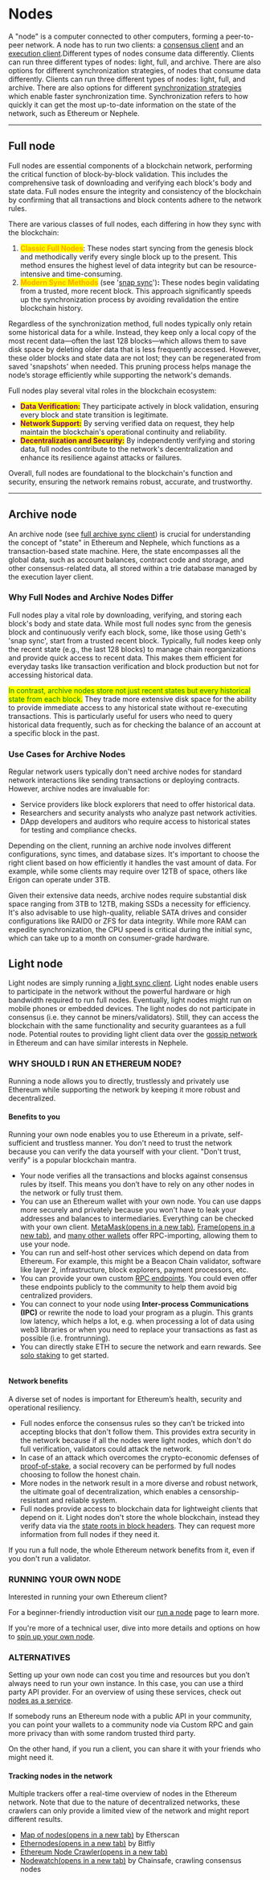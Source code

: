 # Nodes

A "node" is a computer connected to other computers, forming a peer-to-peer network. A node has to run two clients: a [consensus client](nodes-and-clients.md#consensus-clients) and an [execution client](nodes-and-clients.md#execution-clients).Different types of nodes consume data differently. Clients can run three different types of nodes: light, full, and archive. There are also options for different synchronization strategies, of nodes that consume data differently. Clients can run three different types of nodes: light, full, and archive. There are also options for different [synchronization strategies](nodes-and-clients.md) which enable faster synchronization time. Synchronization refers to how quickly it can get the most up-to-date information on the state of the network, such as Ethereum or Nephele.

***

## Full node <a href="#full-node" id="full-node"></a>

Full nodes are essential components of a blockchain network, performing the critical function of block-by-block validation. This includes the comprehensive task of downloading and verifying each block's body and state data. Full nodes ensure the integrity and consistency of the blockchain by confirming that all transactions and block contents adhere to the network rules.

There are various classes of full nodes, each differing in how they sync with the blockchain:

1. <mark style="color:orange;">**Classic Full Nodes**</mark>: These nodes start syncing from the genesis block and methodically verify every single block up to the present. This method ensures the highest level of data integrity but can be resource-intensive and time-consuming.
2. <mark style="color:orange;">**Modern Sync Methods**</mark> (see '[snap sync](nodes-and-clients.md#full-snapshot)')**:** These nodes begin validating from a trusted, more recent block. This approach significantly speeds up the synchronization process by avoiding revalidation the entire blockchain history.

Regardless of the synchronization method, full nodes typically only retain some historical data for a while. Instead, they keep only a local copy of the most recent data—often the last 128 blocks—which allows them to save disk space by deleting older data that is less frequently accessed. However, these older blocks and state data are not lost; they can be regenerated from saved 'snapshots' when needed. This pruning process helps manage the node’s storage efficiently while supporting the network's demands.

Full nodes play several vital roles in the blockchain ecosystem:

* <mark style="color:purple;">**Data Verification:**</mark> They participate actively in block validation, ensuring every block and state transition is legitimate.
* <mark style="color:purple;">**Network Support:**</mark> By serving verified data on request, they help maintain the blockchain's operational continuity and reliability.
* <mark style="color:purple;">**Decentralization and Security:**</mark> By independently verifying and storing data, full nodes contribute to the network's decentralization and enhance its resilience against attacks or failures.

Overall, full nodes are foundational to the blockchain's function and security, ensuring the network remains robust, accurate, and trustworthy.

***

## Archive node <a href="#archive-node" id="archive-node"></a>

An archive node (see [full archive sync client](nodes-and-clients.md#full-archive)) is crucial for understanding the concept of "state" in Ethereum and Nephele, which functions as a transaction-based state machine. Here, the state encompasses all the global data, such as account balances, contract code and storage, and other consensus-related data, all stored within a trie database managed by the execution layer client.

### **Why Full Nodes and Archive Nodes Differ**

Full nodes play a vital role by downloading, verifying, and storing each block's body and state data. While most full nodes sync from the genesis block and continuously verify each block, some, like those using Geth's 'snap sync', start from a trusted recent block. Typically, full nodes keep only the recent state (e.g., the last 128 blocks) to manage chain reorganizations and provide quick access to recent data. This makes them efficient for everyday tasks like transaction verification and block production but not for accessing historical data.

<mark style="color:green;">In contrast, archive nodes store not just recent states but every historical state from each block.</mark> They trade more extensive disk space for the ability to provide immediate access to any historical state without re-executing transactions. This is particularly useful for users who need to query historical data frequently, such as for checking the balance of an account at a specific block in the past.

### **Use Cases for Archive Nodes**

Regular network users typically don't need archive nodes for standard network interactions like sending transactions or deploying contracts. However, archive nodes are invaluable for:

* Service providers like block explorers that need to offer historical data.
* Researchers and security analysts who analyze past network activities.
* DApp developers and auditors who require access to historical states for testing and compliance checks.

Depending on the client, running an archive node involves different configurations, sync times, and database sizes. It's important to choose the right client based on how efficiently it handles the vast amount of data. For example, while some clients may require over 12TB of space, others like Erigon can operate under 3TB.

Given their extensive data needs, archive nodes require substantial disk space ranging from 3TB to 12TB, making SSDs a necessity for efficiency. It's also advisable to use high-quality, reliable SATA drives and consider configurations like RAID0 or ZFS for data integrity. While more RAM can expedite synchronization, the CPU speed is critical during the initial sync, which can take up to a month on consumer-grade hardware.

## Light node <a href="#light-node" id="light-node"></a>

Light nodes are simply running a[ light sync client](nodes-and-clients.md#light). Light nodes enable users to participate in the network without the powerful hardware or high bandwidth required to run full nodes. Eventually, light nodes might run on mobile phones or embedded devices. The light nodes do not participate in consensus (i.e. they cannot be miners/validators). Still, they can access the blockchain with the same functionality and security guarantees as a full node. Potential routes to providing light client data over the [gossip network](https://www.ethportal.net/) in Ethereum and can have similar interests in Nephele.

### WHY SHOULD I RUN AN ETHEREUM NODE? <a href="#why-should-i-run-an-ethereum-node" id="why-should-i-run-an-ethereum-node"></a>

Running a node allows you to directly, trustlessly and privately use Ethereum while supporting the network by keeping it more robust and decentralized.

#### Benefits to you <a href="#benefits-to-you" id="benefits-to-you"></a>

Running your own node enables you to use Ethereum in a private, self-sufficient and trustless manner. You don't need to trust the network because you can verify the data yourself with your client. "Don't trust, verify" is a popular blockchain mantra.

* Your node verifies all the transactions and blocks against consensus rules by itself. This means you don’t have to rely on any other nodes in the network or fully trust them.
* You can use an Ethereum wallet with your own node. You can use dapps more securely and privately because you won't have to leak your addresses and balances to intermediaries. Everything can be checked with your own client. [MetaMask(opens in a new tab)](https://metamask.io/), [Frame(opens in a new tab)](https://frame.sh/), and [many other wallets](https://ethereum.org/en/wallets/find-wallet/) offer RPC-importing, allowing them to use your node.
* You can run and self-host other services which depend on data from Ethereum. For example, this might be a Beacon Chain validator, software like layer 2, infrastructure, block explorers, payment processors, etc.
* You can provide your own custom [RPC endpoints](https://ethereum.org/en/developers/docs/apis/json-rpc/). You could even offer these endpoints publicly to the community to help them avoid big centralized providers.
* You can connect to your node using **Inter-process Communications (IPC)** or rewrite the node to load your program as a plugin. This grants low latency, which helps a lot, e.g. when processing a lot of data using web3 libraries or when you need to replace your transactions as fast as possible (i.e. frontrunning).
* You can directly stake ETH to secure the network and earn rewards. See [solo staking](https://ethereum.org/en/staking/solo/) to get started.

<figure><img src="https://ethereum.org/_next/image/?url=%2Fcontent%2Fdevelopers%2Fdocs%2Fnodes-and-clients%2Fnodes.png&#x26;w=1920&#x26;q=75" alt=""><figcaption></figcaption></figure>

#### Network benefits <a href="#network-benefits" id="network-benefits"></a>

A diverse set of nodes is important for Ethereum’s health, security and operational resiliency.

* Full nodes enforce the consensus rules so they can’t be tricked into accepting blocks that don't follow them. This provides extra security in the network because if all the nodes were light nodes, which don't do full verification, validators could attack the network.
* In case of an attack which overcomes the crypto-economic defenses of [proof-of-stake](https://ethereum.org/en/developers/docs/consensus-mechanisms/pos/#what-is-pos), a social recovery can be performed by full nodes choosing to follow the honest chain.
* More nodes in the network result in a more diverse and robust network, the ultimate goal of decentralization, which enables a censorship-resistant and reliable system.
* Full nodes provide access to blockchain data for lightweight clients that depend on it. Light nodes don't store the whole blockchain, instead they verify data via the [state roots in block headers](https://ethereum.org/en/developers/docs/blocks/#block-anatomy). They can request more information from full nodes if they need it.

If you run a full node, the whole Ethereum network benefits from it, even if you don't run a validator.

### RUNNING YOUR OWN NODE <a href="#running-your-own-node" id="running-your-own-node"></a>

Interested in running your own Ethereum client?

For a beginner-friendly introduction visit our [run a node](https://ethereum.org/en/run-a-node/) page to learn more.

If you're more of a technical user, dive into more details and options on how to [spin up your own node](https://ethereum.org/en/developers/docs/nodes-and-clients/run-a-node/).

### ALTERNATIVES <a href="#alternatives" id="alternatives"></a>

Setting up your own node can cost you time and resources but you don’t always need to run your own instance. In this case, you can use a third party API provider. For an overview of using these services, check out [nodes as a service](https://ethereum.org/en/developers/docs/nodes-and-clients/nodes-as-a-service/).

If somebody runs an Ethereum node with a public API in your community, you can point your wallets to a community node via Custom RPC and gain more privacy than with some random trusted third party.

On the other hand, if you run a client, you can share it with your friends who might need it.

#### Tracking nodes in the network <a href="#network-overview" id="network-overview"></a>

Multiple trackers offer a real-time overview of nodes in the Ethereum network. Note that due to the nature of decentralized networks, these crawlers can only provide a limited view of the network and might report different results.

* [Map of nodes(opens in a new tab)](https://etherscan.io/nodetracker) by Etherscan
* [Ethernodes(opens in a new tab)](https://ethernodes.org/) by Bitfly
* [Ethereum Node Crawler(opens in a new tab)](https://crawler.ethereum.org/)
* [Nodewatch(opens in a new tab)](https://www.nodewatch.io/) by Chainsafe, crawling consensus nodes

